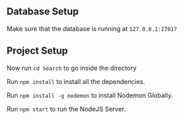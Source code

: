 
## Database Setup
Make sure that the database is running at `127.0.0.1:27017`


## Project Setup

Now run `cd Search` to go inside the directory

Run `npm install` to install all the dependencies.

Run `npm install -g nodemon` to install Nodemon Globally.

Run `npm start` to run the NodeJS Server.
